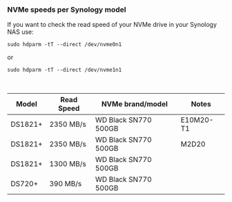### NVMe speeds per Synology model

If you want to check the read speed of your NVMe drive in your Synology NAS use:
```
sudo hdparm -tT --direct /dev/nvme0n1
```
or
```
sudo hdparm -tT --direct /dev/nvme1n1
```

<br>

| Model   | Read Speed | NVMe brand/model     | Notes |
|---------|------------|----------------------|-------|
| DS1821+ | 2350 MB/s  | WD Black SN770 500GB | E10M20-T1 |
| DS1821+ | 2350 MB/s  | WD Black SN770 500GB | M2D20 |
| DS1821+ | 1300 MB/s  | WD Black SN770 500GB | |
| DS720+  |  390 MB/s  | WD Black SN770 500GB | |

